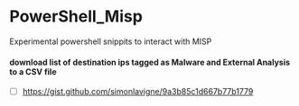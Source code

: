 # PowerShell_Misp
Experimental powershell snippits to interact with MISP

#### download list of destination ips tagged as Malware and External Analysis to a CSV file
- [ ] https://gist.github.com/simonlavigne/9a3b85c1d667b77b1779
